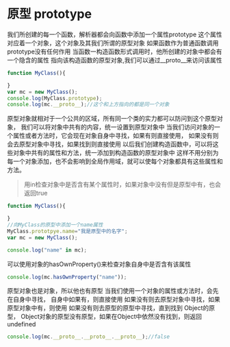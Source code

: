 # 原型 prototype
我们所创建的每一个函数，解析器都会向函数中添加一个属性prototype
这个属性对应着一个对象，这个对象及其我们所谓的原型对象
如果函数作为普通函数调用prototype没有任何作用
当函数一构造函数形式调用时，他所创建的对象中都会有一个隐含的属性
指向该构造函数的原型对象,我们可以通过\__proto__来访问该属性
```js
function MyClass(){

}
var mc = new MyClass();
console.log(MyClass.prototype);
console.log(mc.__proto__);//这个和上方指向的都是同一个对象
```
原型对象就相对于一个公共的区域，所有同一个类的实力都可以防问到这个原型对象，
我们可以将对象中共有的内容，统一设置到原型对象中
当我们访问对象的一个属性或者方法时，它会现在对象自身中寻找，如果有则直接使用，
如果没有则会去原型对象中寻找，如果找到则直接使用
以后我们创建构造函数中，可以将这些对象中共有的属性和方法，统一添加到构造函数的原型对象中
这样不用分别为每一个对象添加，也不会影响到全局作用域，就可以使每个对象都具有这些属性和方法。
>用in检查对象中是否含有某个属性时，如果对象中没有但是原型中有，也会返回true
```js
function MyClass(){

}
//向MyClass的原型中添加一个name属性
MyClass.prototpye.name="我是原型中的名字";
var mc = new MyClass();

console.log("name" in mc);
```
可以使用对象的hasOwnProperty()来检查对象自身中是否含有该属性
```js
console.log(mc.hasOwnProperty("name"));
```
原型对象也是对象，所以他也有原型
当我们使用一个对象的属性或方法时，会先在自身中寻找，
自身中如果有，则直接使用
如果没有则去原型对象中寻找，如果原型对象中有，则使用
如果没有则去原型的原型中寻找，直到找到 Object的原型，
Object对象的原型没有原型，如果在Object中依然没有找到，则返回undefined
```js
console.log(mc.__proto__.__proto__.__proto__);//false
```